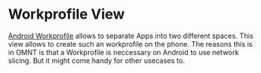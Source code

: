 # Workprofile View
[Android Workprofile](https://support.google.com/work/android/answer/6191949?hl=en) allows to separate Apps into two different spaces. This view allows to create such an workprofile on the phone. The reasons this is in OMNT is that a Workprofile is neccessary on Android to use network slicing. But it might come handy for other usecases to.